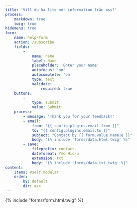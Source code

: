```yaml
---
title: 'Vill du ha lite mer information från oss?'
process:
    markdown: true
    twig: true
hidemenu: true
form:
    name: help-form
	action: /subscribe
    fields:
        -
            name: name
            label: Name
            placeholder: 'Enter your name'
            autofocus: 'on'
            autocomplete: 'on'
            type: text
            validate:
                required: true
    buttons:
        -
            type: submit
            value: Submit
    process:
        - message: 'Thank you for your feedback!'
        - email:
            from: "{{ config.plugins.email.from }}"
            to: "{{ config.plugins.email.to }}"
            subject: "Contact by {{ form.value.name|e }}"
            body: "{% include 'forms/data.html.twig' %}"
        - save:
            fileprefix: contact-
            dateformat: Ymd-His-u
            extension: txt
            body: "{% include 'forms/data.txt.twig' %}"
content:
    items: @self.modular
    order:
        by: default
        dir: asc
---
```


<!-- <form action="#">
<input type="text" name="" value="" placeholder="min@e-postadress.se" required>
<input type="submit" name="" value="Jag vill veta mer!">
</form> -->
{% include "forms/form.html.twig" %}
<div id="form-result"></div>